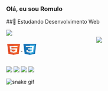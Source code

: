 ### Olá, eu sou Romulo

##👋 Estudando Desenvolvimento Web

<div>
 <a href="https://github.com/r0mul0magalhaes">
  <img height="180em" src="https://github-readme-stats.vercel.app/api?username=r0mul0magalhaes&show_icons=true&theme=dark&include_all_commits=true&count_private=true"/>
</div>
<div align="center">
    <img height="180em" src="https://github-readme-stats.vercel.app/api/top-langs/?username=formandodev&layout=compact&langs_count=7&theme=dark"/>
</div>
<div>

 <img align="center" alt="Romulo-HTML" height="30" width="40" src="https://raw.githubusercontent.com/devicons/devicon/master/icons/html5/html5-original.svg">
  <img align="center" alt="Romulo-CSS" height="30" width="40" src="https://raw.githubusercontent.com/devicons/devicon/master/icons/css3/css3-original.svg">
  
</div>

<br>

<div>

   <a href="https://instagram.com/r0mul0magalhaes" target="_blank"> <img src="https://img.shields.io/badge/-Instagram-%23E4405F?style=for-the-badge&logo=instagram&logoColor=white" target= "blank"></a>
  <a href="https://discord.gg/KF27eenF" target=blank> <img src="https://img.shields.io/badge/Discord-7289DA?style=for-the-badge&logo=discord&logoColor=white" target= "blank"></a>
 <a href="https://www.linkedin.com/in/r%C3%B4mulo-magalh%C3%A3es-b01280245/" target="_blank"> <img src="https://img.shields.io/badge/-LinkedIn-%230077B5?style=for-the-badge&logo=linkedin&logoColor=white" target= "blank"></a> 
<a href = "mailto:romulomagalhaes1@outlook.com"><img src="https://img.shields.io/badge/-Gmail-%23333?style=for-the-badge&logo=gmail&logoColor=white" target="blank"></a>

</div>

![snake gif](https://github.com/R0mul0Magalhaes/R0mul0Magalhaes/blob/output/github-contribution-grid-snake.svg)

